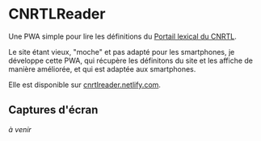 # CNRTLReader

Une PWA simple pour lire les définitions du [Portail lexical du CNRTL](https://www.cnrtl.fr/portail/).

Le site étant vieux, "moche" et pas adapté pour les smartphones, je développe cette PWA, qui récupère les définitons du site et les affiche de manière améliorée, et qui est adaptée aux smartphones.

Elle est disponible sur [cnrtlreader.netlify.com](https://cnrtlreader.netlify.com).

## Captures d'écran
_à venir_
